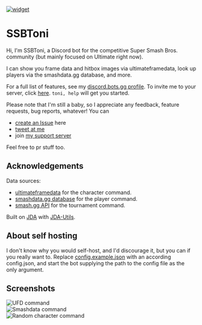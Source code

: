 [invite]: https://discord.gg/kRvra42
[widget]: https://discord.com/api/guilds/624219440422322177/widget.png
[ ![widget][] ][invite]

# SSBToni
Hi, I'm SSBToni, a Discord bot for the competitive Super Smash Bros. community (but mainly focused on Ultimate right now).

I can show you frame data and hitbox images via ultimateframedata, look up players via the smashdata.gg database, and more.

For a full list of features, see my [discord.bots.gg profile](https://discord.bots.gg/bots/698889469532569671). To invite me to your server, click [here](https://discord.com/api/oauth2/authorize?client_id=698889469532569671&permissions=0&scope=bot%20applications.commands).
`toni, help` will get you started.

Please note that I'm still a baby, so I appreciate any feedback, feature requests, bug reports, whatever! You can
- [create an Issue](https://github.com/gpluscb/toni/issues/new/) here
- [tweet at me](https://twitter.com/tonissb)
- join [my support server](invite)

Feel free to pr stuff too.

## Acknowledgements
Data sources:
- [ultimateframedata](https://ultimateframedata.com) for the character command.
- [smashdata.gg database](https://github.com/smashdata/ThePlayerDatabase) for the player command.
- [smash.gg API](https://developer.smashg.gg) for the tournament command.

Built on [JDA](https://github.com/DV8FromTheWorld/JDA) with [JDA-Utils](https://github.com/JDA-Applications/JDA-Utilities).

## About self hosting

I don't know why you would self-host, and I'd discourage it, but you can if you really want to.
Replace [config.example.json](src/main/resources/config.example.json) with an according config.json, and start the bot supplying the path to the config file as the only argument.

## Screenshots

![UFD command](https://imgur.com/hC3WvwH.png)\
![Smashdata command](https://i.imgur.com/RQChnao.png)\
![Random character command](https://i.imgur.com/rC9fh3j.png)
